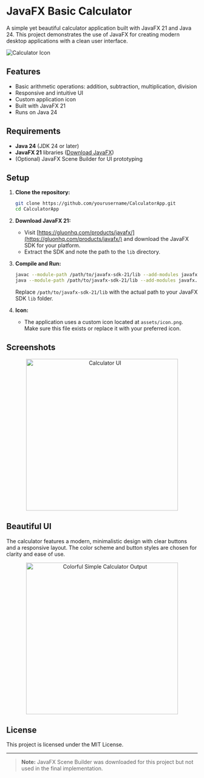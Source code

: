 # JavaFX Basic Calculator

A simple yet beautiful calculator application built with JavaFX 21 and Java 24. This project demonstrates the use of JavaFX for creating modern desktop applications with a clean user interface.

![Calculator Icon](./assets/icon.png)

## Features

- Basic arithmetic operations: addition, subtraction, multiplication, division
- Responsive and intuitive UI
- Custom application icon
- Built with JavaFX 21
- Runs on Java 24

## Requirements

- **Java 24** (JDK 24 or later)
- **JavaFX 21** libraries ([Download JavaFX](https://gluonhq.com/products/javafx/))
- (Optional) JavaFX Scene Builder for UI prototyping

## Setup

1. **Clone the repository:**

   ```sh
   git clone https://github.com/yourusername/CalculatorApp.git
   cd CalculatorApp
   ```

2. **Download JavaFX 21:**

   - Visit [https://gluonhq.com/products/javafx/](https://gluonhq.com/products/javafx/) and download the JavaFX SDK for your platform.
   - Extract the SDK and note the path to the `lib` directory.

3. **Compile and Run:**

   ```sh
   javac --module-path /path/to/javafx-sdk-21/lib --add-modules javafx.controls,javafx.fxml -d out src/*.java
   java --module-path /path/to/javafx-sdk-21/lib --add-modules javafx.controls,javafx.fxml -cp out Main
   ```

   Replace `/path/to/javafx-sdk-21/lib` with the actual path to your JavaFX SDK `lib` folder.

4. **Icon:**
   - The application uses a custom icon located at `assets/icon.png`. Make sure this file exists or replace it with your preferred icon.

## Screenshots

<p align="center">
  <img src="assets/screenshot.png" alt="Calculator UI" width="400"/>
</p>

## Beautiful UI

The calculator features a modern, minimalistic design with clear buttons and a responsive layout. The color scheme and button styles are chosen for clarity and ease of use.

<p align="center">
  <img src="https://user-images.githubusercontent.com/yourusername/yourrepo/main/assets/final-output.png" alt="Colorful Simple Calculator Output" width="400"/>
</p>

## License

This project is licensed under the MIT License.

---

> **Note:** JavaFX Scene Builder was downloaded for this project but not used in the final implementation.
